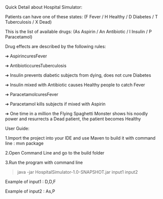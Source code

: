 Quick Detail about Hospital Simulator:

Patients can have one of these states: (F Fever / H Healthy / D Diabetes / T Tuberculosis / X Dead)

This is the list of available drugs: (As Aspirin / An Antibiotic / I Insulin / P Paracetamol)

Drug effects are described by the following rules:

➔ AspirincuresFever

➔ AntibioticcuresTuberculosis

➔ Insulin prevents diabetic subjects from dying, does not cure Diabetes

➔ Insulin mixed with Antibiotic causes Healthy people to catch Fever

➔ ParacetamolcuresFever

➔ Paracetamol kills subjects if mixed with Aspirin

➔ One time in a million the Flying Spaghetti Monster shows his noodly power and resurrects a Dead patient, the patient becomes Healthy

User Guide:

1.Import the project into your IDE and use Maven to build it with command line : mvn package

2.Open Command Line and go to the build folder

3.Run the program with command line

>java -jar HospitalSimulator-1.0-SNAPSHOT.jar input1 input2

Example of input1 : D,D,F

Example of input2 : As,P


